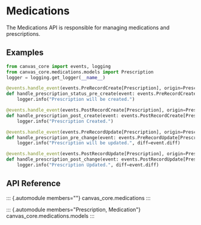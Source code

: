 # Medications

The Medications API is responsible for managing medications and
prescriptions.

## Examples

``` python
from canvas_core import events, logging
from canvas_core.medications.models import Prescription
logger = logging.get_logger(__name__)

@events.handle_event(events.PreRecordCreate[Prescription], origin=Prescription)
def handle_prescription_status_pre_create(event: events.PreRecordCreate[Prescription]) -> None:
    logger.info("Prescription will be created.")

@events.handle_event(events.PostRecordCreate[Prescription], origin=Prescription)
def handle_prescription_post_create(event: events.PostRecordCreate[Prescription]) -> None:
    logger.info("Prescription Created.")

@events.handle_event(events.PreRecordUpdate[Prescription], origin=Prescription)
def handle_prescription_pre_change(event: events.PreRecordUpdate[Prescription]) -> None:
    logger.info("Prescription will be updated.", diff=event.diff)

@events.handle_event(events.PostRecordUpdate[Prescription], origin=Prescription)
def handle_prescription_post_change(event: events.PostRecordUpdate[Prescription]) -> None:
    logger.info("Prescription Updated.", diff=event.diff)
```

## API Reference

::: {.automodule members=""}
canvas_core.medications
:::

::: {.automodule members="Prescription, Medication"}
canvas_core.medications.models
:::
